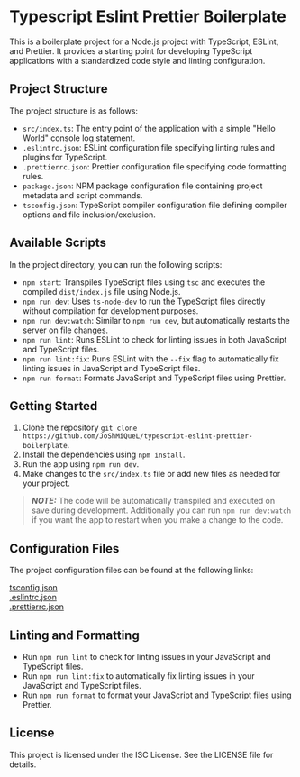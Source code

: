 # Typescript Eslint Prettier Boilerplate

This is a boilerplate project for a Node.js project with TypeScript, ESLint, and Prettier. It provides a starting point for developing TypeScript applications with a standardized code style and linting configuration.

## Project Structure

The project structure is as follows:

- `src/index.ts`: The entry point of the application with a simple "Hello World" console log statement.
- `.eslintrc.json`: ESLint configuration file specifying linting rules and plugins for TypeScript.
- `.prettierrc.json`: Prettier configuration file specifying code formatting rules.
- `package.json`: NPM package configuration file containing project metadata and script commands.
- `tsconfig.json`: TypeScript compiler configuration file defining compiler options and file inclusion/exclusion.

## Available Scripts

In the project directory, you can run the following scripts:

- `npm start`: Transpiles TypeScript files using `tsc` and executes the compiled `dist/index.js` file using Node.js.
- `npm run dev`: Uses `ts-node-dev` to run the TypeScript files directly without compilation for development purposes.
- `npm run dev:watch`: Similar to `npm run dev`, but automatically restarts the server on file changes.
- `npm run lint`: Runs ESLint to check for linting issues in both JavaScript and TypeScript files.
- `npm run lint:fix`: Runs ESLint with the `--fix` flag to automatically fix linting issues in JavaScript and TypeScript files.
- `npm run format`: Formats JavaScript and TypeScript files using Prettier.

## Getting Started

1. Clone the repository `git clone https://github.com/JoShMiQueL/typescript-eslint-prettier-boilerplate`.
2. Install the dependencies using `npm install`.
3. Run the app using `npm run dev`.
4. Make changes to the `src/index.ts` file or add new files as needed for your project.

> **_NOTE:_** The code will be automatically transpiled and executed on save during development. Additionally you can run `npm run dev:watch` if you want the app to restart when you make a change to the code.

## Configuration Files

The project configuration files can be found at the following links:

[tsconfig.json](https://gist.github.com/JoShMiQueL/58b2825647f54f00b07dc84e3d0e7bcd)\
[.eslintrc.json](https://gist.github.com/JoShMiQueL/c3a3bdd7a4f11e84207d891e80d13426)\
[.prettierrc.json](https://gist.github.com/JoShMiQueL/017a50db271d0fbe2bb4203b1729d763)

## Linting and Formatting

- Run `npm run lint` to check for linting issues in your JavaScript and TypeScript files.
- Run `npm run lint:fix` to automatically fix linting issues in your JavaScript and TypeScript files.
- Run `npm run format` to format your JavaScript and TypeScript files using Prettier.

## License

This project is licensed under the ISC License. See the LICENSE file for details.
